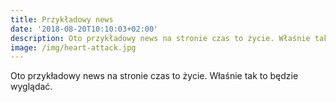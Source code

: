 ```yaml
---
title: Przykładowy news
date: '2018-08-20T10:10:03+02:00'
description: Oto przykładowy news na stronie czas to życie. Właśnie tak to będzie wyglądać.
image: /img/heart-attack.jpg
---
```

Oto przykładowy news na stronie czas to życie. Właśnie tak to będzie wyglądać.
